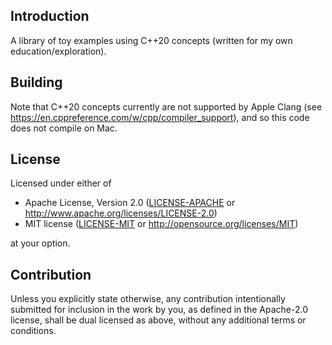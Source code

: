 ## Introduction

A library of toy examples using C++20 concepts (written for my own education/exploration).

## Building

Note that C++20 concepts currently are not supported by Apple Clang (see https://en.cppreference.com/w/cpp/compiler_support), and so this code does not compile on Mac.

## License

Licensed under either of

 * Apache License, Version 2.0
   ([LICENSE-APACHE](LICENSE-APACHE) or http://www.apache.org/licenses/LICENSE-2.0)
 * MIT license
   ([LICENSE-MIT](LICENSE-MIT) or http://opensource.org/licenses/MIT)

at your option.

## Contribution

Unless you explicitly state otherwise, any contribution intentionally submitted for inclusion in the work by you, as defined in the Apache-2.0 license, shall be dual licensed as above, without any additional terms or conditions.
